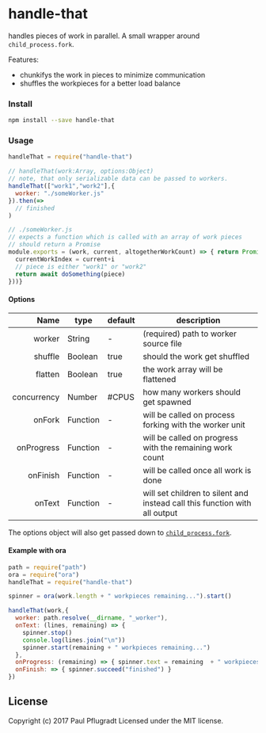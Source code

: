 # handle-that

handles pieces of work in parallel.
A small wrapper around `child_process.fork`.

Features:
  - chunkifys the work in pieces to minimize communication
  - shuffles the workpieces for a better load balance


### Install

```sh
npm install --save handle-that
```

### Usage

```js
handleThat = require("handle-that")

// handleThat(work:Array, options:Object)
// note, that only serializable data can be passed to workers.
handleThat(["work1","work2"],{
  worker: "./someWorker.js"
}).then(=>
  // finished
)

// ./someWorker.js
// expects a function which is called with an array of work pieces
// should return a Promise
module.exports = (work, current, altogetherWorkCount) => { return Promise.all(work.map(async (piece,i) => {
  currentWorkIndex = current+i
  // piece is either "work1" or "work2"
  return await doSomething(piece)
}))}
```

#### Options
Name | type | default | description
---:| --- | ---| ---
worker | String | - | (required) path to worker source file
shuffle | Boolean | true | should the work get shuffled
flatten | Boolean | true | the work array will be flattened
concurrency | Number | #CPUS | how many workers should get spawned
onFork | Function | - | will be called on process forking with the worker unit
onProgress | Function | - | will be called on progress with the remaining work count
onFinish | Function | - | will be called once all work is done
onText | Function | - | will set children to silent and instead call this function with all output

The options object will also get passed down to [`child_process.fork`](https://nodejs.org/api/child_process.html#child_process_child_process_fork_modulepath_args_options).

#### Example with ora

```js
path = require("path")
ora = require("ora")
handleThat = require("handle-that")

spinner = ora(work.length + " workpieces remaining...").start()

handleThat(work,{
  worker: path.resolve(__dirname, "_worker"),
  onText: (lines, remaining) => {
    spinner.stop()
    console.log(lines.join("\n"))
    spinner.start(remaining + " workpieces remaining...")
  },
  onProgress: (remaining) => { spinner.text = remaining  + " workpieces remaining..." }
  onFinish: => { spinner.succeed("finished") }
})
```

## License
Copyright (c) 2017 Paul Pflugradt
Licensed under the MIT license.
